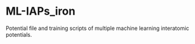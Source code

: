 # ML-IAPs_iron
Potential file and training scripts of multiple machine learning interatomic potentials. 

